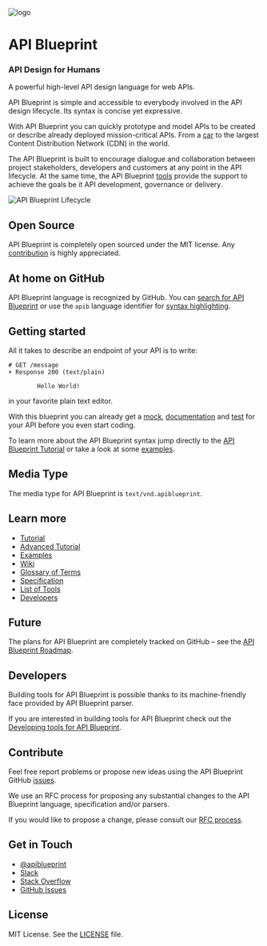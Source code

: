 ![logo](assets/logo_apiblueprint.png)

# API Blueprint
### API Design for Humans

A powerful high-level API design language for web APIs.

API Blueprint is simple and accessible to everybody involved in the API design
lifecycle. Its syntax is concise yet expressive.

With API Blueprint you can quickly prototype and model APIs to be created or
describe already deployed mission-critical APIs. From a [car][tesla] to the
largest Content Distribution Network (CDN) in the world.

The API Blueprint is built to encourage dialogue and collaboration between
project stakeholders, developers and customers at any point in the API
lifecycle. At the same time, the API Blueprint [tools][] provide the support to
achieve the goals be it API development, governance or delivery.

![API Blueprint Lifecycle](assets/lifecycle.png)

[tesla]: https://github.com/timdorr/model-s-api/blob/master/apiary.apib
[tools]: http://apiblueprint.org/tools.html

## Open Source
API Blueprint is completely open sourced under the MIT license.
Any [contribution][contribute] is highly appreciated.

[contribute]: #contribute

## At home on GitHub
API Blueprint language is recognized by GitHub. You can
[search for API Blueprint][search] or use the `apib` language identifier for
[syntax highlighting][gfm].

[search]: https://github.com/search?utf8=%E2%9C%93&q=language%3A%22API+Blueprint%22&type=Repositories&ref=advsearch&l=API+Blueprint&l=

[gfm]: https://help.github.com/articles/github-flavored-markdown/#syntax-highlighting

## Getting started
All it takes to describe an endpoint of your API is to write:

```apib
# GET /message
+ Response 200 (text/plain)

        Hello World!
```

in your favorite plain text editor.

With this blueprint you can already get a [mock][], [documentation][] and
[test][] for your API before you even start coding.

To learn more about the API Blueprint syntax jump directly to the
[API Blueprint Tutorial][tutorial] or take a look at some [examples][].

[mock]: http://docs.apibstart.apiary.io/#reference/0/message/get?console=1
[documentation]: http://docs.apibstart.apiary.io
[test]: http://dredd.readthedocs.org/en/latest/
[tutorial]: Tutorial.md
[examples]: https://github.com/apiaryio/api-blueprint/tree/master/examples

## Media Type
The media type for API Blueprint is `text/vnd.apiblueprint`.

## Learn more
- [Tutorial][tutorial]
- [Advanced Tutorial][advanced_tutorial]
- [Examples][examples]
- [Wiki][wiki]
- [Glossary of Terms][glossary]
- [Specification][specification]
- [List of Tools][tools]
- [Developers][developers]

[advanced_tutorial]: Advanced%20Tutorial.md
[glossary]: Glossary%20of%20Terms.md
[specification]: API%20Blueprint%20Specification.md
[wiki]: https://github.com/apiaryio/api-blueprint/wiki
[developers]: https://apiblueprint.org/developers.html

## Future
The plans for API Blueprint are completely tracked on GitHub – see the
[API Blueprint Roadmap][roadmap].

[roadmap]: https://github.com/apiaryio/api-blueprint/wiki/Roadmap

## Developers
Building tools for API Blueprint is possible thanks to its machine-friendly face
provided by API Blueprint parser.

If you are interested in building tools for API Blueprint check out the
[Developing tools for API Blueprint][developers].

## Contribute
Feel free report problems or propose new ideas using the API Blueprint GitHub
[issues][].

We use an RFC process for proposing any substantial changes to the API
Blueprint language, specification and/or parsers.

If you would like to propose a change, please consult our
[RFC process][rfc].

[issues]: https://github.com/apiaryio/api-blueprint/issues
[rfc]: https://github.com/apiaryio/api-blueprint-rfcs

## Get in Touch
- [@apiblueprint](https://twitter.com/apiblueprint)
- [Slack](https://apiblueprint-slack.herokuapp.com/)
- [Stack Overflow](http://stackoverflow.com/questions/tagged/apiblueprint)
- [GitHub Issues][issues]

## License
MIT License. See the [LICENSE](https://github.com/apiaryio/api-blueprint/blob/master/LICENSE)
file.
